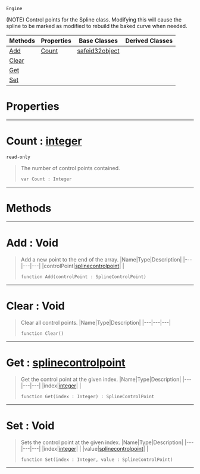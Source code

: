  `Engine`

(NOTE) Control points for the Spline class. Modifying this will cause the spline to be marked as modified to rebuild the baked curve when needed.

|Methods|Properties|Base Classes|Derived Classes|
|---|---|---|---|
|[ Add](https://github.com/zeroengineteam/ZeroDocs/code_reference/class_reference/splinecontrolpoints.markdown#add-void)|[ Count](https://github.com/zeroengineteam/ZeroDocs/code_reference/class_reference/splinecontrolpoints.markdown#count-zero-engine-docume)|[safeid32object](https://github.com/zeroengineteam/ZeroDocs/code_reference/class_reference/safeid32object.markdown)| |
|[ Clear](https://github.com/zeroengineteam/ZeroDocs/code_reference/class_reference/splinecontrolpoints.markdown#clear-void)| | | |
|[ Get](https://github.com/zeroengineteam/ZeroDocs/code_reference/class_reference/splinecontrolpoints.markdown#get-zero-engine-document)| | | |
|[ Set](https://github.com/zeroengineteam/ZeroDocs/code_reference/class_reference/splinecontrolpoints.markdown#set-void)| | | |


 #  Properties


---  
 #  Count : [integer](https://github.com/zeroengineteam/ZeroDocs/code_reference/zilch_base_types/integer.markdown)

 `read-only`

> The number of control points contained.
> ``` lang=cpp, name=Zilch
> var Count : Integer


---  
 #  Methods


---  
 #  Add : Void

> Add a new point to the end of the array.
> |Name|Type|Description|
> |---|---|---|
> |controlPoint|[splinecontrolpoint](https://github.com/zeroengineteam/ZeroDocs/code_reference/class_reference/splinecontrolpoint.markdown)| |
> ``` lang=cpp, name=Zilch
> function Add(controlPoint : SplineControlPoint)
> ``` 


---  
 #  Clear : Void

> Clear all control points.
> |Name|Type|Description|
> |---|---|---|
> ``` lang=cpp, name=Zilch
> function Clear()
> ``` 


---  
 #  Get : [splinecontrolpoint](https://github.com/zeroengineteam/ZeroDocs/code_reference/class_reference/splinecontrolpoint.markdown)

> Get the control point at the given index.
> |Name|Type|Description|
> |---|---|---|
> |index|[integer](https://github.com/zeroengineteam/ZeroDocs/code_reference/zilch_base_types/integer.markdown)| |
> ``` lang=cpp, name=Zilch
> function Get(index : Integer) : SplineControlPoint
> ``` 


---  
 #  Set : Void

> Sets the control point at the given index.
> |Name|Type|Description|
> |---|---|---|
> |index|[integer](https://github.com/zeroengineteam/ZeroDocs/code_reference/zilch_base_types/integer.markdown)| |
> |value|[splinecontrolpoint](https://github.com/zeroengineteam/ZeroDocs/code_reference/class_reference/splinecontrolpoint.markdown)| |
> ``` lang=cpp, name=Zilch
> function Set(index : Integer, value : SplineControlPoint)
> ``` 


---  
 

 